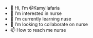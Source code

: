 - 👋 Hi, I’m @Kamyllafaria
- 👀 I’m interested in nurse
- 🌱 I’m currently learning nuse
- 💞️ I’m looking to collaborate on nurse
- 📫 How to reach me nurse

<!---
Kamyllafaria/Kamyllafaria is a ✨ special ✨ repository because its `README.md` (this file) appears on your GitHub profile.
You can click the Preview link to take a look at your changes.
--->
